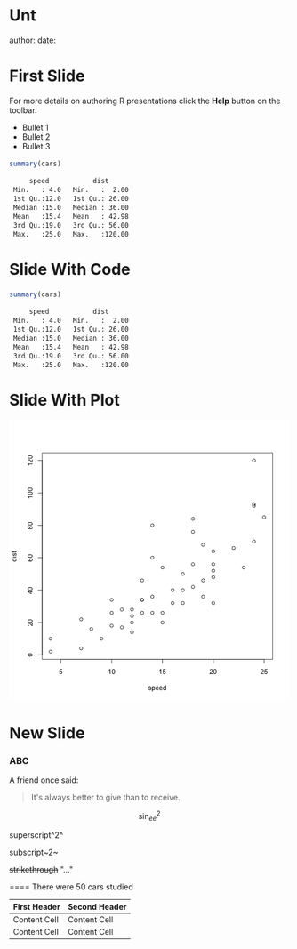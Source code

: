 Unt
========================================================
author:
date:

First Slide
========================================================

For more details on authoring R presentations click the
**Help** button on the toolbar.

- Bullet 1
- Bullet 2
- Bullet 3

```r
summary(cars)
```

```
     speed           dist       
 Min.   : 4.0   Min.   :  2.00  
 1st Qu.:12.0   1st Qu.: 26.00  
 Median :15.0   Median : 36.00  
 Mean   :15.4   Mean   : 42.98  
 3rd Qu.:19.0   3rd Qu.: 56.00  
 Max.   :25.0   Max.   :120.00  
```

Slide With Code
========================================================


```r
summary(cars)
```

```
     speed           dist       
 Min.   : 4.0   Min.   :  2.00  
 1st Qu.:12.0   1st Qu.: 26.00  
 Median :15.0   Median : 36.00  
 Mean   :15.4   Mean   : 42.98  
 3rd Qu.:19.0   3rd Qu.: 56.00  
 Max.   :25.0   Max.   :120.00  
```

Slide With Plot
========================================================

![plot of chunk unnamed-chunk-3](Untitled-figure/unnamed-chunk-3-1.png) 


New Slide
=====================================================
### ABC
A friend once said:

> It's always better to give
> than to receive.

$$ \sin^2_{ee}$$

superscript^2^

subscript~2~

~~strikethrough~~
"..."

====
There were 50 cars studied

First Header  | Second Header
------------- | -------------
Content Cell  | Content Cell
Content Cell  | Content Cell

